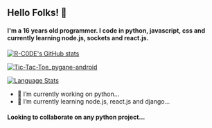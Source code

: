 ## Hello Folks! 👋

#### I'm a 16 years old programmer. I code in python, javascript, css and currently learning node.js, sockets and react.js.

[![R-C0DE's GitHub stats](https://github-readme-stats.vercel.app/api?username=R-C0DE&count_private=true&border_radius=30&theme=midnight-purple)](https://github.com/R-C0DE/github-readme-stats)

[![Tic-Tac-Toe_pygane-android](https://github-readme-stats.vercel.app/api/pin/?username=R-C0DE&repo=Tic-Tac-Toe_pygame-android&theme=midnight-purple&border_radius=30)](https://github.com/R-C0DE/Tic-Tac-Toe_pygame-android)

[![Language Stats](https://github-readme-stats.vercel.app/api/top-langs/?username=R-C0DE&langs_count=5&theme=midnight-purple&border_radius=30&layout=compact)]()
- 🔭 I’m currently working on python...
- 🌱 I’m currently learning node.js, react.js and django...

#### Looking to collaborate on any python project...



